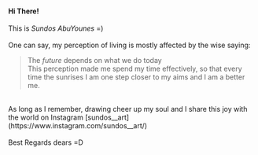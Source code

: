 #### Hi There!
This is *Sundos AbuYounes* =) <br>
<br>
One can say, my perception of living is mostly affected by the wise saying: <br>
 > The *future* depends on what we do today<br>
This perception made me spend my time effectively, so that every time the sunrises I am one step closer to my aims and I am a better me.<br>
<br>
As long as I remember, drawing cheer up my soul and I share this joy with the world on Instagram [sundos__art](https://www.instagram.com/sundos__art/)<br>
<br>
Best Regards dears =D
